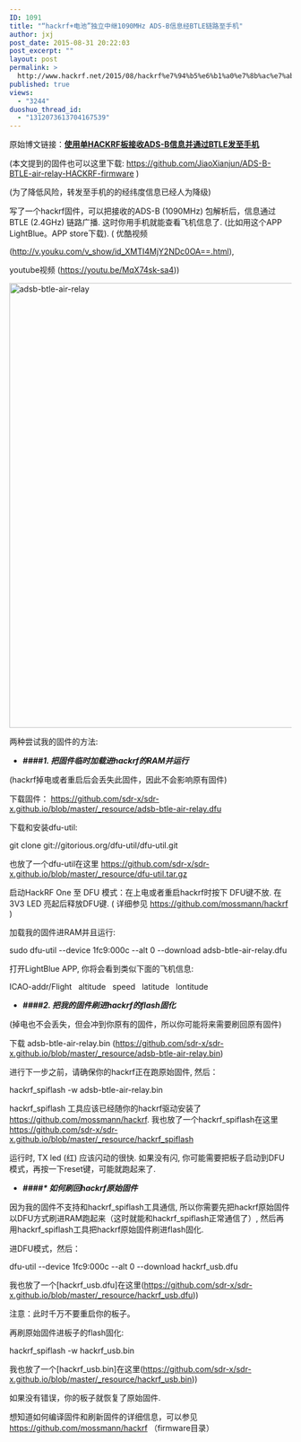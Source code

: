 ```yaml
---
ID: 1091
title: "“hackrf+电池”独立中继1090MHz ADS-B信息经BTLE链路至手机"
author: jxj
post_date: 2015-08-31 20:22:03
post_excerpt: ""
layout: post
permalink: >
  http://www.hackrf.net/2015/08/hackrf%e7%94%b5%e6%b1%a0%e7%8b%ac%e7%ab%8b%e4%b8%ad%e7%bb%a71090mhz-ads-b%e4%bf%a1%e6%81%af%e7%bb%8fbtle%e9%93%be%e8%b7%af%e8%87%b3%e6%89%8b%e6%9c%ba/
published: true
views:
  - "3244"
duoshuo_thread_id:
  - "1312073613704167539"
---
```

原始博文链接：<a href="http://sdr-x.github.io/%E4%BD%BF%E7%94%A8%E5%8D%95HACKRF%E6%9D%BF%E6%8E%A5%E6%94%B6ADS-B%E4%BF%A1%E6%81%AF%E5%B9%B6%E9%80%9A%E8%BF%87BTLE%E5%8F%91%E8%87%B3%E6%89%8B%E6%9C%BA/"><strong class="final-path">使用单HACKRF板接收ADS-B信息并通过BTLE发至手机</strong></a>

(本文提到的固件也可以这里下载: <a href="https://github.com/JiaoXianjun/ADS-B-BTLE-air-relay-HACKRF-firmware">https://github.com/JiaoXianjun/ADS-B-BTLE-air-relay-HACKRF-firmware</a> )

(为了降低风险，转发至手机的的经纬度信息已经人为降级)

写了一个hackrf固件，可以把接收的ADS-B (1090MHz) 包解析后，信息通过BTLE (2.4GHz) 链路广播. 这时你用手机就能查看飞机信息了. (比如用这个APP LightBlue。APP store下载). ( 优酷视频

(<a href="http://v.youku.com/v_show/id_XMTI4MjY2NDc0OA==.html">http://v.youku.com/v_show/id_XMTI4MjY2NDc0OA==.html</a>),

youtube视频 (<a href="https://youtu.be/MqX74sk-sa4">https://youtu.be/MqX74sk-sa4</a>))

<a href="http://www.hackrf.net/wp-content/uploads/2015/08/adsb-btle-air-relay.png"><img class="alignnone size-full wp-image-1092" src="http://www.hackrf.net/wp-content/uploads/2015/08/adsb-btle-air-relay.png" alt="adsb-btle-air-relay" width="1058" height="793" /></a>

两种尝试我的固件的方法:
<ul>
	<li><em><strong>####1. 把固件临时加载进hackrf的RAM并运行</strong></em></li>
</ul>
(hackrf掉电或者重启后会丢失此固件，因此不会影响原有固件)

下载固件： <a href="https://github.com/sdr-x/sdr-x.github.io/blob/master/_resource/adsb-btle-air-relay.dfu">https://github.com/sdr-x/sdr-x.github.io/blob/master/_resource/adsb-btle-air-relay.dfu</a>

下载和安装dfu-util:

git clone git://gitorious.org/dfu-util/dfu-util.git

也放了一个dfu-util在这里 <a href="https://github.com/sdr-x/sdr-x.github.io/blob/master/_resource/dfu-util.tar.gz">https://github.com/sdr-x/sdr-x.github.io/blob/master/_resource/dfu-util.tar.gz</a>

启动HackRF One 至 DFU 模式：在上电或者重启hackrf时按下 DFU键不放. 在 3V3 LED 亮起后释放DFU键. ( 详细参见 <a href="https://github.com/mossmann/hackrf">https://github.com/mossmann/hackrf</a> )

加载我的固件进RAM并且运行:

sudo dfu-util --device 1fc9:000c --alt 0 --download adsb-btle-air-relay.dfu

打开LightBlue APP, 你将会看到类似下面的飞机信息:

ICAO-addr/Flight   altitude   speed   latitude   lontitude
<ul>
	<li><em><strong>####2. 把我的固件刷进hackrf的flash固化</strong></em></li>
</ul>
(掉电也不会丢失，但会冲到你原有的固件，所以你可能将来需要刷回原有固件)

下载 adsb-btle-air-relay.bin (<a href="https://github.com/sdr-x/sdr-x.github.io/blob/master/_resource/adsb-btle-air-relay.bin">https://github.com/sdr-x/sdr-x.github.io/blob/master/_resource/adsb-btle-air-relay.bin</a>)

进行下一步之前，请确保你的hackrf正在跑原始固件, 然后：

hackrf_spiflash -w adsb-btle-air-relay.bin

hackrf_spiflash 工具应该已经随你的hackrf驱动安装了 <a href="https://github.com/mossmann/hackrf">https://github.com/mossmann/hackrf</a>. 我也放了一个hackrf_spiflash在这里  <a href="https://github.com/sdr-x/sdr-x.github.io/blob/master/_resource/hackrf_spiflash">https://github.com/sdr-x/sdr-x.github.io/blob/master/_resource/hackrf_spiflash</a>

运行时, TX led (红) 应该闪动的很快. 如果没有闪, 你可能需要把板子启动到DFU模式，再按一下reset键，可能就跑起来了.
<ul>
	<li><em><strong>####* 如何刷回hackrf原始固件</strong></em></li>
</ul>
因为我的固件不支持和hackrf_spiflash工具通信, 所以你需要先把hackrf原始固件以DFU方式刷进RAM跑起来（这时就能和hackrf_spiflash正常通信了）, 然后再用hackrf_spiflash工具把hackrf原始固件刷进flash固化.

进DFU模式，然后：

dfu-util --device 1fc9:000c --alt 0 --download hackrf_usb.dfu

我也放了一个[hackrf_usb.dfu]在这里(<a href="https://github.com/sdr-x/sdr-x.github.io/blob/master/_resource/hackrf_usb.dfu">https://github.com/sdr-x/sdr-x.github.io/blob/master/_resource/hackrf_usb.dfu</a>))

注意：此时千万不要重启你的板子。

再刷原始固件进板子的flash固化:

hackrf_spiflash -w hackrf_usb.bin

我也放了一个[hackrf_usb.bin]在这里(<a href="https://github.com/sdr-x/sdr-x.github.io/blob/master/_resource/hackrf_usb.bin">https://github.com/sdr-x/sdr-x.github.io/blob/master/_resource/hackrf_usb.bin</a>))

如果没有错误，你的板子就恢复了原始固件.

想知道如何编译固件和刷新固件的详细信息，可以参见<a href="https://github.com/mossmann/hackrf">https://github.com/mossmann/hackrf </a>（firmware目录）
